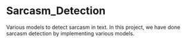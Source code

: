 # Sarcasm_Detection
Various models to detect sarcasm in text.
In this project, we have done sarcasm detection by implementing various models. 
